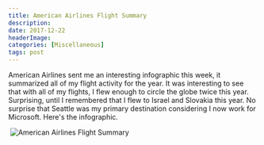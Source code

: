 ```yaml
---
title: American Airlines Flight Summary
description: 
date: 2017-12-22
headerImage: 
categories: [Miscellaneous]
tags: post
---
```


American Airlines sent me an interesting infographic this week, it summarized all of my flight activity for the year. It was interesting to see that with all of my flights, I flew enough to circle the globe twice this year. Surprising, until I remembered that I flew to Israel and Slovakia this year. No surprise that Seattle was my primary destination considering I now work for Microsoft. Here's the infographic.

 ![American Airlines Flight Summary](/images/stories/2017/america-airlines-summary.png)